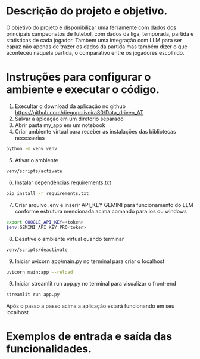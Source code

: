 # Descrição do projeto e objetivo.
O objetivo do projeto é disponibilizar uma ferramente com dados dos principais campeonatos de futebol, com dados da liga, temporada, partida e statisticas de cada jogador. 
Tambem uma integração com LLM para ser capaz não apenas de trazer os dados da partida mas também dizer o que aconteceu naquela partida, o comparativo entre os jogadores escolhido. 

# Instruções para configurar o ambiente e executar o código.
1. Execultar o download da aplicação no github https://github.com/diegopoliveira80/Data_driven_AT
2. Salvar a aplcação em um diretorio separado
3. Abrir pasta my_app em um notebook
4. Criar ambiente virtual para receber as instalações das bibliotecas necessarias
```bash
python -m venv venv
```

5. Ativar o ambiente
```bash
venv/scripts/activate
```

6. Instalar dependências requirements.txt
```bash
pip install -r requirements.txt
```

7. Criar arquivo .env e inserir API_KEY GEMINI para funcionamento do LLM conforme estrutura mencionada acima
comando para ios ou windows
```bash
export GOOGLE_API_KEY=<token>
$env:GEMINI_API_KEY_PRO<token>
```

8. Desative o ambiente virtual quando terminar
```bash
venv/scripts/deactivate
```

9. Iniciar uvicorn app/main.py no terminal para criar o localhost
```bash
uvicorn main:app --reload
```


9. Iniciar streamlit run app.py no terminal para visualizar o front-end
```bash
streamlit run app.py
```

Após o passo a passo acima a aplicação estará funcionando em seu localhost

# Exemplos de entrada e saída das funcionalidades.
```

